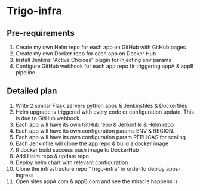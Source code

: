 # Trigo-infra

## Pre-requirements
1) Create my own Helm repo for each app on GitHub with GitHub pages
2) Create my own Docker repo for each app on Docker Hub
3) Install Jenkins "Active Choices" plugin for injecting env params 
4) Configure GitHub webhook for each app repo fir triggering appA & appB pipeline


## Detailed plan
1) Write 2 similar Flask servers python apps & Jenkinsfiles & Dockerfiles 
2) Helm upgrade is triggered with every code or configuration update.
   This is due to GitHub webhook.
3) Each app will have its own GitHub repo & Jenkinfile & Helm repo
4) Each app will have its own configuration params ENV & REGION. 
4) Each app will have its own configuration param REPLICAS for scaling
5) Each Jenkinfile will clone the app repo & build a docker image
6) If docker build success push image to DockerHub
7) Add Helm repo & update repo
8) Deploy helm chart with relevant configuration 
9) Clone the infrastructure repo "Trigo-infra" in order to deploy apps-ingress
10) Open sites appA.com & appB.com and see the miracle happens :)
